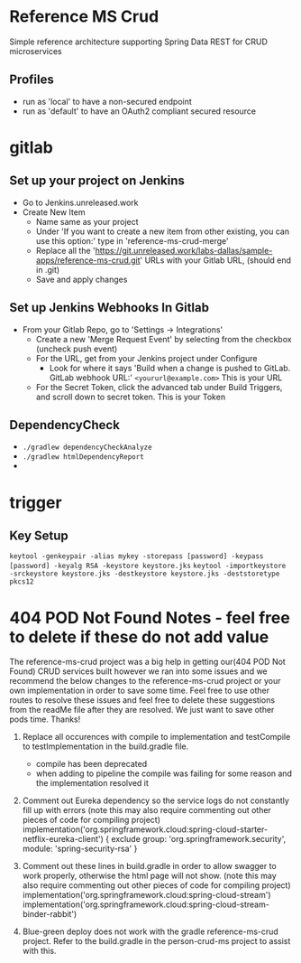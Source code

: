 # Reference MS Crud

Simple reference architecture supporting Spring Data REST for CRUD
microservices

## Profiles

- run as 'local' to have a non-secured endpoint
- run as 'default' to have an OAuth2 compliant secured resource

gitlab
=======
## Set up your project on Jenkins

- Go to Jenkins.unreleased.work
- Create New Item
    - Name same as your project
    - Under 'If you want to create a new item from other existing, you can use this option:' type in 'reference-ms-crud-merge'
    - Replace all the 'https://git.unreleased.work/labs-dallas/sample-apps/reference-ms-crud.git' URLs with your Gitlab URL, (should end in .git)
    - Save and apply changes

## Set up Jenkins Webhooks In Gitlab
 
 - From your Gitlab Repo, go to 'Settings -> Integrations'
    - Create a new 'Merge Request Event' by selecting from the checkbox (uncheck push event)
    - For the URL, get from your Jenkins project under Configure
        - Look for where it says 'Build when a change is pushed to GitLab. GitLab webhook URL:' `<yoururl@example.com>` This is your URL
    - For the Secret Token, click the advanced tab under Build Triggers, and scroll down to secret token. This is your Token


## DependencyCheck

- `./gradlew dependencyCheckAnalyze`
- `./gradlew htmlDependencyReport`
- 
trigger
=======
## Key Setup

`keytool -genkeypair -alias mykey -storepass [password] -keypass [password] -keyalg RSA -keystore keystore.jks`
`keytool -importkeystore -srckeystore keystore.jks -destkeystore keystore.jks -deststoretype pkcs12`


404 POD Not Found Notes - feel free to delete if these do not add value
=======
The reference-ms-crud project was a big help in getting our(404 POD Not Found) CRUD services built however we ran into some issues and we recommend the below changes to the reference-ms-crud project
or your own implementation in order to save some time. Feel free to use other routes to resolve these issues and feel free to delete these suggestions from the readMe file after they are resolved. We just
want to save other pods time. Thanks!

1. Replace all occurences with compile to implementation and testCompile to testImplementation in the build.gradle file.
    - compile has been deprecated
    - when adding to pipeline the compile was failing for some reason and the implementation resolved it

2. Comment out Eureka dependency so the service logs do not constantly fill up with errors (note this may also require commenting out other pieces of code for compiling project)
    implementation('org.springframework.cloud:spring-cloud-starter-netflix-eureka-client') {
        exclude group: 'org.springframework.security', module: 'spring-security-rsa'
    }

3. Comment out these lines in build.gradle in order to allow swagger to work properly, otherwise the html page will not show. (note this may also require commenting out other pieces of code for compiling project)
    implementation('org.springframework.cloud:spring-cloud-stream')
    implementation('org.springframework.cloud:spring-cloud-stream-binder-rabbit')

4. Blue-green deploy does not work with the gradle reference-ms-crud project. Refer to the build.gradle in the person-crud-ms project to assist with this.